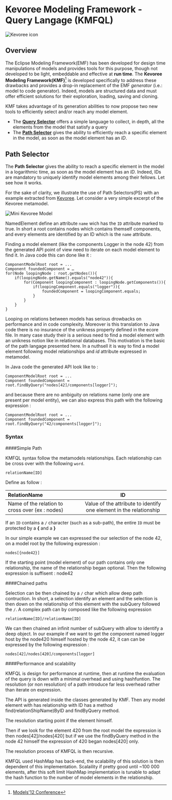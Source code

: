# Kevoree Modeling Framework - Query Langage (KMFQL)

![Kevoree icon](http://kevoree.org/img/kevoree-logo.png)

## Overview

The Eclipse Modeling Framework(EMF) has been developed for design time manipulations of models and provides tools for this purpose, though not developed to be light, embeddable and effective at **run time**. 
The **Kevoree Modeling Framework(KMF)**[^1] is developed specifically to address these drawbacks and provides a drop-in replacement of the EMF *generator* (i.e.: model to code generator). Indeed, models are structured data and must offer efficient solutions for their exploration, loading, saving and cloning.

KMF takes advantage of its generation abilities to now propose two new tools to efficiently select and/or reach any model element.

* The [**Query Selector**](#querySelector) offers a simple language to collect, in depth, all the elements from the model that satisfy a query
* The [**Path Selector**](#pathSelector) gives the ability to efficiently reach a specific element in the model, as soon as the model element has an *ID*.


[^1]:[Models'12 Conference](https://www.google.lu/url?sa=t&rct=j&q=&esrc=s&source=web&cd=4&cad=rja&ved=0CFcQFjAD&url=http%3A%2F%2Fhal.archives-ouvertes.fr%2Fdocs%2F00%2F71%2F45%2F58%2FPDF%2Femfatruntime.pdf&ei=s8AYUfPlIZCDhQfx54DoCw&usg=AFQjCNFlfrm1NFVs6iIddxVjorbJeOajWA&sig2=nUrWedVJnv8ndOQViy2ZtA&bvm=bv.42080656,d.ZG4)


<a id="pathSelector"></a>
## Path Selector

The **Path Selector** gives the ability to reach a specific element in the model in a logarithmic time, as soon as the model element has an *ID*. Indeed, IDs are mandatory to uniquely identify model elements among their fellows. Let see how it works.

For the sake of clarity, we illustrate the use of Path Selectors(PS) with an example extracted from [Kevoree](http://www.kevoree.org). Let consider a very simple excerpt of the Kevoree metamodel.


![Mini Kevoree Model](https://raw.github.com/dukeboard/kevoree-modeling-framework/master/doc/fig/minikev.png)


NamedElement define an attribute `name` wich has the `ID` attribute marked to true.
In short a root contains nodes which contains themself components, and every elements are identified by an ID which is the `name` attribute.
 
Finding a model element (like the components Logger in the node 42) from the generated API point of view need to iterate on each model element to find it. In Java code this can done like it :

	ComponentModelRoot root = ...
    Component foundedComponent = …
    for(Node loopingNode : root.getNodes()){
    	if(loopingNode.getName().equals("node42")){
    		for(Component loopingComponent : loopingNode.getComponents()){
    			if(loopingComponent.equals("logger")){
    				foundedComponent = loopingComponent.equals;
    			}
    		}
    	}	
    }

Looping on relations between models has serious drowbacks on performance and in code complexity. Moreover is this translation to Java code there is no insurance of the unikness property defined in the ecore file.
In many case study their is a serious need to find a model element with an unikness notion like in relationnal databases.
This motivation is the basic of the path langage presented here. 
In a nuthsell it is way to find a model element following model relationships and *id* attribute expressed in metamodel.   

In Java code the generated API look like to :

	ComponentModelRoot root = ...
	Component foundedComponent = root.findByQuery("nodes[42]/components[logger]");
	
and because there are no ambiguity on relations name (only one are present per model entity), we can also express this path with the following expression :

	ComponentModelRoot root = ...
	Component foundedComponent = root.findByQuery("42/components[logger]");



### Syntax

####Simple Path

KMFQL syntax follow the metamodels relationships.
Each relationship can be cross over with the following `word`.

	relationName[ID]

Define as follow :


 RelationName | ID
:----------- | :-----------:
Name of the relation to cross over (ex : nodes) | Value of the attribute to identify one element in the relationship
 
If an `ID` contains a `/` character (such as a sub-path), the entire `ID`  must be protected by a **{** and a **}**

In our simple example we can expressed the our selection of the node 42, on a model root by the following expression :

	nodes[{node42}]
	
If the starting point (model element) of our path contains only one relationship, the name of the relationship began optional.
Then the following expression is suffisent : node42


####Chained paths

Selection can be then chained by a `/` char which allow deep path contruction.
In short, a selection identify an element and the selection is then down on the relationship of this element with the subQuery followed the `/`.
A complex path can by composed like the following expression

	relationName[ID]/relationName[ID]


We can then chained an infinit number of subQuery with allow to identify a deep object.
In our example if we want to get the component named logger host by the node420 himself hosted by the node 42, it can can be expressed by the following expression :

	nodes[42]/nodes[420]/components[logger]

####Performance and scalability

KMFQL is design for performance at runtime, then at runtime the evaluation of the query is down with a minimal overhead and using hashfuntion. The resolution (or non resolution) of a path introduce far less overhead rather than iterate on expression.

The API is generated inside the classes generated by KMF. Then any model element with has relationship with ID has a method find(relationShipName)ByID and findByQuery method.

The resolution starting point if the element himself.

Then if we look for the element 420 from the root model the expression is then nodes[42]/nodes[420] but if we use the findByQuery method in the node 42 himself the expression of 420 began nodes[420] only.

The resolution process of KMFQL is then recursive.

KMFQL used HashMap has back-end, the scalability of this solution is then dependent of this implementation.
Scalaility if pretty good until ~100 000 elements, after this soft limit HashMap implementation is tunable to adapt the hash function to the number of model elements in the relationship.

